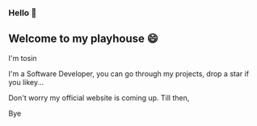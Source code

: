 ### Hello 👋

## Welcome to my playhouse 😄

I'm tosin <br/>

I'm a Software Developer, you can go through my projects, drop a star if you likey...<br/>

Don't worry my official website is coming up. Till then,<br/>

Bye 
